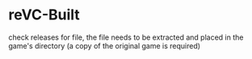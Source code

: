 # reVC-Built
check releases for file, the file needs to be extracted and placed in the game's directory (a copy of the original game is required)
